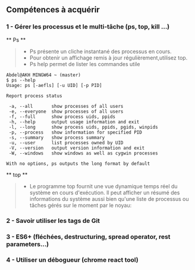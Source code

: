 ## Compétences à acquérir

### 1 - Gérer les processus et le multi-tâche (ps, top, kill ...)
** Ps **
>- Ps présente un cliche instantané des processus  en  cours.
>- Pour obtenir  un  affichage  remis  à jour régulièrement,utilisez top.
>- Ps help permet de lister les commandes utile
````
Abdel@AKH MINGW64 ~ (master)
$ ps --help
Usage: ps [-aefls] [-u UID] [-p PID]

Report process status

 -a, --all       show processes of all users
 -e, --everyone  show processes of all users
 -f, --full      show process uids, ppids
 -h, --help      output usage information and exit
 -l, --long      show process uids, ppids, pgids, winpids
 -p, --process   show information for specified PID
 -s, --summary   show process summary
 -u, --user      list processes owned by UID
 -V, --version   output version information and exit
 -W, --windows   show windows as well as cygwin processes

With no options, ps outputs the long format by default

````
** top **
>- Le programme top fournit une vue dynamique temps réel du système en cours d'exécution. Il
       peut afficher un résumé des informations du système aussi bien qu'une liste  de  processus
       ou  tâches  gérés  sur le moment par le noyau:



### 2 - Savoir utiliser les tags de Git

### 3 - ES6+ (fléchées, destructuring, spread operator, rest parameters...)

### 4 - Utiliser un débogueur (chrome react tool)
